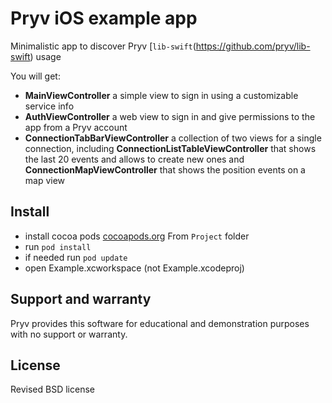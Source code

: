# Pryv iOS example app

Minimalistic app to discover Pryv [`lib-swift`(https://github.com/pryv/lib-swift) usage

You will get:

* **MainViewController** a simple view to sign in using a customizable service info
* **AuthViewController** a web view to sign in and give permissions to the app from a Pryv account
* **ConnectionTabBarViewController** a collection of two views for a single connection, including **ConnectionListTableViewController** that shows the last 20 events and allows to create new ones and **ConnectionMapViewController** that shows the position events on a map view

## Install

* install cocoa pods [cocoapods.org](https://cocoapods.org)
From `Project` folder
* run `pod install`
* if needed run `pod update`
* open Example.xcworkspace (not Example.xcodeproj)

## Support and warranty

Pryv provides this software for educational and demonstration purposes with no support or warranty.

## License

Revised BSD license

